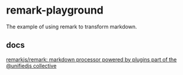# remark-playground

The example of using remark to transform markdown.

## docs

[remarkjs/remark: markdown processor powered by plugins part of the @unifiedjs collective](https://github.com/remarkjs/remark)
